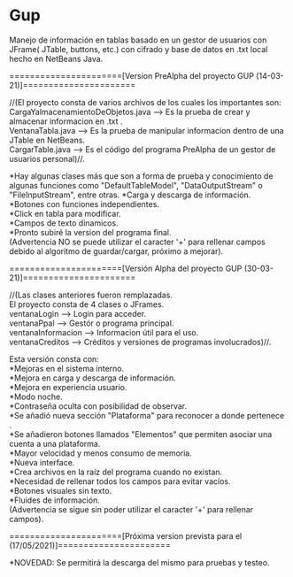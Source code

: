 # Gup
Manejo de información en tablas basado en un gestor de usuarios con JFrame( JTable, buttons, etc.) con cifrado y base de datos en .txt local hecho en NetBeans Java.

======================[Version PreAlpha del proyecto GUP (14-03-21)]======================

//(El proyecto consta de varios archivos de los cuales los importantes son:             
    CargaYalmacenamientoDeObjetos.java --> Es la prueba de crear y almacenar informacion en .txt .          
    VentanaTabla.java --> Es la prueba de manipular informacion dentro de una JTable en NetBeans.       
    CargarTable.java --> Es el código del programa PreAlpha de un gestor de usuarios personal)//.    
      
*Hay algunas clases más que son a forma de prueba y conocimiento de algunas funciones como "DefaultTableModel", "DataOutputStream" o "FileInputStream", entre otras.
*Carga y descarga de información.   
*Botones con funciones independientes.    
*Click en tabla para modificar.   
*Campos de texto dinamicos.   
*Pronto subiré la version del programa final.   
(Advertencia NO se puede utilizar el caracter '+' para rellenar campos debido al algoritmo de guardar/cargar, próximo a mejorar). 

======================[Versión Alpha del proyecto GUP (30-03-21)]======================

//(Las clases anteriores fueron remplazadas.    
    El proyecto consta de 4 clases o JFrames.                          
    ventanaLogin --> Login para acceder.                       
    ventanaPpal --> Gestór o programa principal.              
    ventanaInformacion --> Informacion útil para el uso.             
    ventanaCreditos --> Créditos y versiones de programas involucrados)//.
    
Esta versión consta con:                                    
*Mejoras en el sistema interno.                   
*Mejora en carga y descarga de información.                           
*Mejora en experiencia usuario.                 
*Modo noche.                                                                          
*Contraseña oculta con posibilidad de observar.                       
*Se añadió nueva sección "Plataforma" para reconocer a donde pertenece .                          
*Se añadieron botones llamados "Elementos" que permiten asociar una cuenta a una plataforma.                
*Mayor velocidad y menos consumo de memoria.                    
*Nueva interface.                         
*Crea archivos en la raíz del programa cuando no existan.                     
*Necesidad de rellenar todos los campos para evitar vacíos.                             
*Botones visuales sin texto.                                
*Fluides de información.                                      
(Advertencia se sigue sin poder utilizar el caracter '+' para rellenar campos).    

======================[Próxima version prevista para el (17/05/2021)]====================== 

*NOVEDAD: Se permitirá la descarga del mismo para pruebas y testeo.
